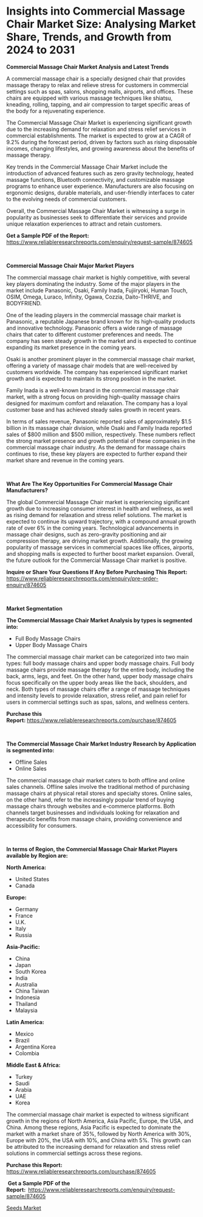 <p><h1>Insights into Commercial Massage Chair Market Size: Analysing Market Share, Trends, and Growth from 2024 to 2031</h1></p><p><strong>Commercial Massage Chair Market Analysis and Latest Trends</strong></p>
<p><p>A commercial massage chair is a specially designed chair that provides massage therapy to relax and relieve stress for customers in commercial settings such as spas, salons, shopping malls, airports, and offices. These chairs are equipped with various massage techniques like shiatsu, kneading, rolling, tapping, and air compression to target specific areas of the body for a rejuvenating experience.</p><p>The Commercial Massage Chair Market is experiencing significant growth due to the increasing demand for relaxation and stress relief services in commercial establishments. The market is expected to grow at a CAGR of 9.2% during the forecast period, driven by factors such as rising disposable incomes, changing lifestyles, and growing awareness about the benefits of massage therapy.</p><p>Key trends in the Commercial Massage Chair Market include the introduction of advanced features such as zero gravity technology, heated massage functions, Bluetooth connectivity, and customizable massage programs to enhance user experience. Manufacturers are also focusing on ergonomic designs, durable materials, and user-friendly interfaces to cater to the evolving needs of commercial customers.</p><p>Overall, the Commercial Massage Chair Market is witnessing a surge in popularity as businesses seek to differentiate their services and provide unique relaxation experiences to attract and retain customers.</p></p>
<p><strong>Get a Sample PDF of the Report:&nbsp;</strong> <a href="https://www.reliableresearchreports.com/enquiry/request-sample/874605">https://www.reliableresearchreports.com/enquiry/request-sample/874605</a></p>
<p>&nbsp;</p>
<p><strong>Commercial Massage Chair Major Market Players</strong></p>
<p><p>The commercial massage chair market is highly competitive, with several key players dominating the industry. Some of the major players in the market include Panasonic, Osaki, Family Inada, Fujiiryoki, Human Touch, OSIM, Omega, Luraco, Infinity, Ogawa, Cozzia, Daito-THRIVE, and BODYFRIEND.</p><p>One of the leading players in the commercial massage chair market is Panasonic, a reputable Japanese brand known for its high-quality products and innovative technology. Panasonic offers a wide range of massage chairs that cater to different customer preferences and needs. The company has seen steady growth in the market and is expected to continue expanding its market presence in the coming years.</p><p>Osaki is another prominent player in the commercial massage chair market, offering a variety of massage chair models that are well-received by customers worldwide. The company has experienced significant market growth and is expected to maintain its strong position in the market.</p><p>Family Inada is a well-known brand in the commercial massage chair market, with a strong focus on providing high-quality massage chairs designed for maximum comfort and relaxation. The company has a loyal customer base and has achieved steady sales growth in recent years.</p><p>In terms of sales revenue, Panasonic reported sales of approximately $1.5 billion in its massage chair division, while Osaki and Family Inada reported sales of $800 million and $500 million, respectively. These numbers reflect the strong market presence and growth potential of these companies in the commercial massage chair industry. As the demand for massage chairs continues to rise, these key players are expected to further expand their market share and revenue in the coming years.</p></p>
<p>&nbsp;</p>
<p><strong>What Are The Key Opportunities For Commercial Massage Chair Manufacturers?</strong></p>
<p><p>The global Commercial Massage Chair market is experiencing significant growth due to increasing consumer interest in health and wellness, as well as rising demand for relaxation and stress relief solutions. The market is expected to continue its upward trajectory, with a compound annual growth rate of over 6% in the coming years. Technological advancements in massage chair designs, such as zero-gravity positioning and air compression therapy, are driving market growth. Additionally, the growing popularity of massage services in commercial spaces like offices, airports, and shopping malls is expected to further boost market expansion. Overall, the future outlook for the Commercial Massage Chair market is positive.</p></p>
<p><strong>Inquire or Share Your Questions If Any Before Purchasing This Report:</strong> <a href="https://www.reliableresearchreports.com/enquiry/pre-order-enquiry/874605">https://www.reliableresearchreports.com/enquiry/pre-order-enquiry/874605</a></p>
<p>&nbsp;</p>
<p><strong>Market Segmentation</strong></p>
<p><strong>The Commercial Massage Chair Market Analysis by types is segmented into:</strong></p>
<p><ul><li>Full Body Massage Chairs</li><li>Upper Body Massage Chairs</li></ul></p>
<p><p>The commercial massage chair market can be categorized into two main types: full body massage chairs and upper body massage chairs. Full body massage chairs provide massage therapy for the entire body, including the back, arms, legs, and feet. On the other hand, upper body massage chairs focus specifically on the upper body areas like the back, shoulders, and neck. Both types of massage chairs offer a range of massage techniques and intensity levels to provide relaxation, stress relief, and pain relief for users in commercial settings such as spas, salons, and wellness centers.</p></p>
<p><strong>Purchase this Report:&nbsp;</strong><a href="https://www.reliableresearchreports.com/purchase/874605">https://www.reliableresearchreports.com/purchase/874605</a></p>
<p>&nbsp;</p>
<p><strong>The Commercial Massage Chair Market Industry Research by Application is segmented into:</strong></p>
<p><ul><li>Offline Sales</li><li>Online Sales</li></ul></p>
<p><p>The commercial massage chair market caters to both offline and online sales channels. Offline sales involve the traditional method of purchasing massage chairs at physical retail stores and specialty stores. Online sales, on the other hand, refer to the increasingly popular trend of buying massage chairs through websites and e-commerce platforms. Both channels target businesses and individuals looking for relaxation and therapeutic benefits from massage chairs, providing convenience and accessibility for consumers.</p></p>
<p>&nbsp;</p>
<p><strong>In terms of Region, the Commercial Massage Chair Market Players available by Region are:</strong></p>
<p>
    <p> <strong> North America: </strong>
        <ul>
            <li>United States</li>
            <li>Canada</li>
        </ul>
        </p> 
    <p> <strong> Europe: </strong>
        <ul>
            <li>Germany</li>
            <li>France</li>
            <li>U.K.</li>
            <li>Italy</li>
            <li>Russia</li>
        </ul>
        </p> 
    <p> <strong> Asia-Pacific: </strong>
        <ul>
            <li>China</li>
            <li>Japan</li>
            <li>South Korea</li>
            <li>India</li>
            <li>Australia</li>
            <li>China Taiwan</li>
            <li>Indonesia</li>
            <li>Thailand</li>
            <li>Malaysia</li>
        </ul>
        </p> 
    <p> <strong> Latin America: </strong>
        <ul>
            <li>Mexico</li>
            <li>Brazil</li>
            <li>Argentina Korea</li>
            <li>Colombia</li>
        </ul>
        </p> 
    <p> <strong> Middle East & Africa: </strong>
        <ul>
            <li>Turkey</li>
            <li>Saudi</li>
            <li>Arabia</li>
            <li>UAE</li>
            <li>Korea</li>
        </ul>
    </p>
    </p>
<p><p>The commercial massage chair market is expected to witness significant growth in the regions of North America, Asia Pacific, Europe, the USA, and China. Among these regions, Asia Pacific is expected to dominate the market with a market share of 35%, followed by North America with 30%, Europe with 20%, the USA with 10%, and China with 5%. This growth can be attributed to the increasing demand for relaxation and stress relief solutions in commercial settings across these regions.</p></p>
<p><strong>Purchase this Report: </strong><a href="https://www.reliableresearchreports.com/purchase/874605">https://www.reliableresearchreports.com/purchase/874605</a></p>
<p>&nbsp;<strong>Get a Sample PDF of the Report:&nbsp;&nbsp;</strong><a href="https://www.reliableresearchreports.com/enquiry/request-sample/874605">https://www.reliableresearchreports.com/enquiry/request-sample/874605</a></p>
<p><strong></strong></p>
<p><p><a href="https://spotless-saver-8fd.notion.site/Seeds-Market-Size-Share-Trends-Analysis-Report-By-Application-Regional-Outlook-Competitive-Stra-78a9e8198a2a44df8925f6462c85a878">Seeds Market</a></p></p>